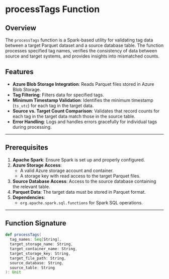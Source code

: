 # processTags Function

## Overview

The `processTags` function is a Spark-based utility for validating tag data between a target Parquet dataset and a source database table. The function processes specified tag names, verifies the consistency of data between source and target systems, and provides insights into mismatched counts.

## Features
- **Azure Blob Storage Integration**: Reads Parquet files stored in Azure Blob Storage.
- **Tag Filtering**: Filters data for specified tags.
- **Minimum Timestamp Validation**: Identifies the minimum timestamp (`ts_utc`) for each tag in the target data.
- **Source vs. Target Count Comparison**: Validates that record counts for each tag in the target data match those in the source table.
- **Error Handling**: Logs and handles errors gracefully for individual tags during processing.

---

## Prerequisites

1. **Apache Spark**: Ensure Spark is set up and properly configured.
2. **Azure Storage Access**: 
   - A valid Azure storage account and container.
   - A storage key with read access to the target Parquet files.
3. **Source Database Access**: Access to the source database containing the relevant table.
4. **Parquet Data**: The target data must be stored in Parquet format.
5. **Dependencies**: 
   - `org.apache.spark.sql.functions` for Spark SQL operations.

---

## Function Signature

```scala
def processTags(
  tag_names: Seq[String],
  target_storage_name: String,
  target_container_name: String,
  target_storage_key: String,
  target_file_path: String,
  source_database: String,
  source_table: String
): Unit

